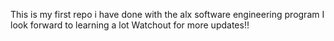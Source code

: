 This is my first repo i have done with the alx software engineering program
I look forward to learning a lot 
Watchout for more updates!!
